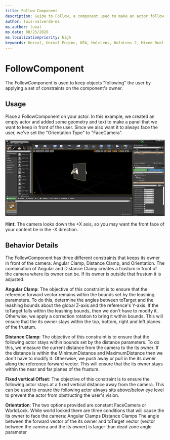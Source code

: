 ```yaml
---
title: Follow Component
description: Guide to Follow, a component used to make an actor follow the user.
author: luis-valverde-ms
ms.author: luval
ms.date: 08/25/2020
ms.localizationpriority: high
keywords: Unreal, Unreal Engine, UE4, HoloLens, HoloLens 2, Mixed Reality, development, MRTK, UXT, UX Tools, follow component, leashing
---
```


# FollowComponent

The FollowComponent is used to keep objects "following" the user by applying a set of constraints on the component's owner.

## Usage

Place a FollowComponent on your actor. In this example, we created an empty actor and added some geometry
and text to make a panel that we want to keep in front of the user.
Since we also want it to always face the user, we've set the "Orientation Type" to "FaceCamera".

![Follow component in the Unreal editor](Images/FollowComponent.png )

**Hint:** The camera looks down the +X axis, so you may want the front face of your content be in the -X direction.

## Behavior Details

The FollowComponent has three different constraints that keeps its owner in front of the camera: Angular
Clamp, Distance Clamp, and Orientation. The combination of Angular and Distance Clamp creates a
frustum in front of the camera where its owner can be. If its owner is outside that frustum
it is adjusted.

**Angular Clamp**: The objective of this constraint is to ensure that the reference forward vector remains
within the bounds set by the leashing parameters. To do this, determine the angles between toTarget
and the leashing bounds about the global Z-axis and the reference's Y-axis. If the toTarget falls
within the leashing bounds, then we don't have to modify it. Otherwise, we apply a correction
rotation to bring it within bounds. This will ensure that the its owner stays within the
top, bottom, right and left planes of the frustum.

**Distance Clamp**: The objective of this constraint is to ensure that the following actor stays within bounds
set by the distance parameters. To do this, we measure the current distance from the camera to the
its owner. If the distance is within the MinimumDistance and MaximumDistance then we don't have to
modify it. Otherwise, we push away or pull in the its owner along the reference forward vector.
This will ensure that the its owner stays within the near and far planes of the frustum.

**Fixed vertical Offset**: The objective of this constraint is to ensure the following actor stays at a fixed vertical distance away from the camera. This can be used to ensure the following actor always sits above/below eye level to prevent the actor from obstructing the user's vision.

**Orientation**: The two options provided are constant FaceCamera or WorldLock. While world locked there are
three conditions that will cause the its owner to face the camera:
	Angular Clamps
	Distance Clamps
	The angle between the forward vector of the its owner and toTarget vector (vector between
		the camera and the its owner) is larger than dead zone angle parameter